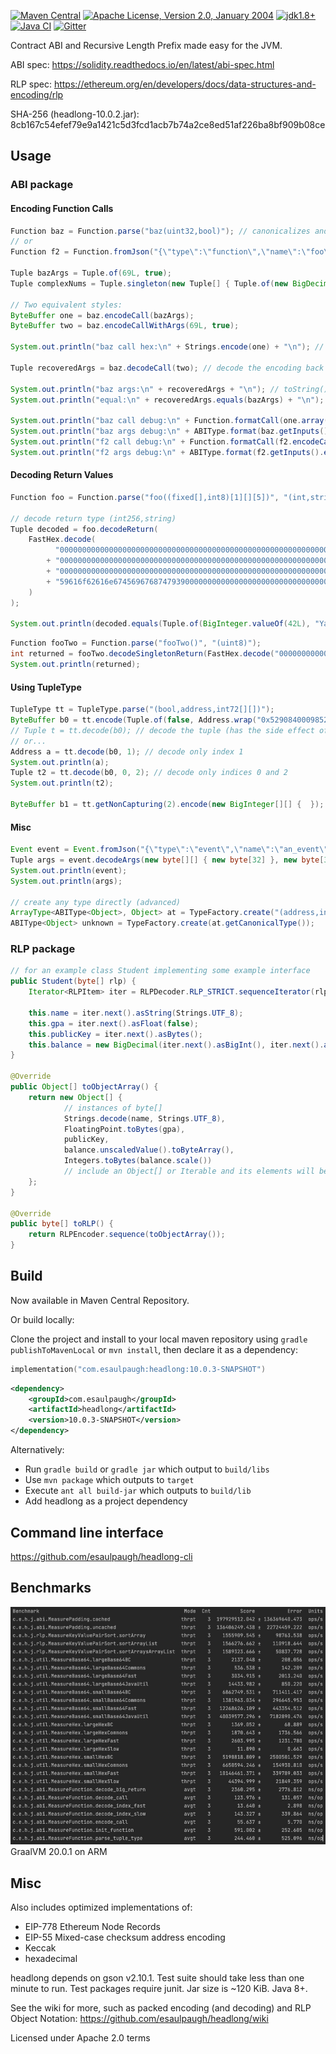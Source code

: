 [![Maven Central](https://img.shields.io/maven-central/v/com.esaulpaugh/headlong.svg?label=Maven%20Central)](https://search.maven.org/search?q=g:%22com.esaulpaugh%22%20AND%20a:%22headlong%22)
[![Apache License, Version 2.0, January 2004](https://img.shields.io/github/license/apache/maven.svg?label=License)](https://www.apache.org/licenses/LICENSE-2.0)
[![jdk1.8+](https://img.shields.io/badge/JDK-1.8+-blue.svg)](https://openjdk.java.net/)
[![Java CI](https://github.com/esaulpaugh/headlong/workflows/Java%20CI%20gradle/badge.svg)](https://github.com/esaulpaugh/headlong/actions?query=workflow%3A"Java+CI")
[![Gitter](https://badges.gitter.im/esaulpaugh-headlong/community.svg)](https://gitter.im/esaulpaugh-headlong/community)

Contract ABI and Recursive Length Prefix made easy for the JVM.

ABI spec: https://solidity.readthedocs.io/en/latest/abi-spec.html

RLP spec: https://ethereum.org/en/developers/docs/data-structures-and-encoding/rlp

SHA-256 (headlong-10.0.2.jar): 8cb167c54efef79e9a1421c5d3fcd1acb7b74a2ce8ed51af226ba8bf909b08ce

## Usage

### ABI package

#### Encoding Function Calls

```java
Function baz = Function.parse("baz(uint32,bool)"); // canonicalizes and parses any signature
// or
Function f2 = Function.fromJson("{\"type\":\"function\",\"name\":\"foo\",\"inputs\":[{\"name\":\"complex_nums\",\"type\":\"tuple[]\",\"components\":[{\"name\":\"real\",\"type\":\"fixed168x10\"},{\"name\":\"imaginary\",\"type\":\"fixed168x10\"}]}]}");

Tuple bazArgs = Tuple.of(69L, true);
Tuple complexNums = Tuple.singleton(new Tuple[] { Tuple.of(new BigDecimal("0.0090000000"), new BigDecimal("1.9500000000")) });

// Two equivalent styles:
ByteBuffer one = baz.encodeCall(bazArgs);
ByteBuffer two = baz.encodeCallWithArgs(69L, true);

System.out.println("baz call hex:\n" + Strings.encode(one) + "\n"); // hexadecimal encoding (without 0x prefix)

Tuple recoveredArgs = baz.decodeCall(two); // decode the encoding back to the original args

System.out.println("baz args:\n" + recoveredArgs + "\n"); // toString()
System.out.println("equal:\n" + recoveredArgs.equals(bazArgs) + "\n"); // test for equality

System.out.println("baz call debug:\n" + Function.formatCall(one.array()) + "\n"); // human-readable, for debugging function calls (expects input to start with 4-byte selector)
System.out.println("baz args debug:\n" + ABIType.format(baz.getInputs().encode(bazArgs).array()) + "\n"); // human-readable, for debugging encodings without a selector
System.out.println("f2 call debug:\n" + Function.formatCall(f2.encodeCall(complexNums).array()) + "\n");
System.out.println("f2 args debug:\n" + ABIType.format(f2.getInputs().encode(complexNums).array()));
```

#### Decoding Return Values

```java
Function foo = Function.parse("foo((fixed[],int8)[1][][5])", "(int,string)");

// decode return type (int256,string)
Tuple decoded = foo.decodeReturn(
    FastHex.decode(
          "000000000000000000000000000000000000000000000000000000000000002A"
        + "0000000000000000000000000000000000000000000000000000000000000040"
        + "000000000000000000000000000000000000000000000000000000000000000e"
        + "59616f62616e6745696768747939000000000000000000000000000000000000"
    )
);

System.out.println(decoded.equals(Tuple.of(BigInteger.valueOf(42L), "YaobangEighty9")));
```

```java
Function fooTwo = Function.parse("fooTwo()", "(uint8)");
int returned = fooTwo.decodeSingletonReturn(FastHex.decode("00000000000000000000000000000000000000000000000000000000000000FF")); // uint8 corresponds to int
System.out.println(returned);
```

#### Using TupleType

```java
TupleType tt = TupleType.parse("(bool,address,int72[][])");
ByteBuffer b0 = tt.encode(Tuple.of(false, Address.wrap("0x52908400098527886E0F7030069857D2E4169EE7"), new BigInteger[0][]));
// Tuple t = tt.decode(b0); // decode the tuple (has the side effect of advancing the ByteBuffer's position)
// or...
Address a = tt.decode(b0, 1); // decode only index 1
System.out.println(a);
Tuple t2 = tt.decode(b0, 0, 2); // decode only indices 0 and 2
System.out.println(t2);

ByteBuffer b1 = tt.getNonCapturing(2).encode(new BigInteger[][] {  }); // encode only int72[][]
```

#### Misc

```java
Event event = Event.fromJson("{\"type\":\"event\",\"name\":\"an_event\",\"inputs\":[{\"name\":\"a\",\"type\":\"bytes\",\"indexed\":true},{\"name\":\"b\",\"type\":\"uint256\",\"indexed\":false}],\"anonymous\":true}");
Tuple args = event.decodeArgs(new byte[][] { new byte[32] }, new byte[32]);
System.out.println(event);
System.out.println(args);

// create any type directly (advanced)
ArrayType<ABIType<Object>, Object> at = TypeFactory.create("(address,int)[]");
ABIType<Object> unknown = TypeFactory.create(at.getCanonicalType());
```

### RLP package

```java
// for an example class Student implementing some example interface
public Student(byte[] rlp) {
    Iterator<RLPItem> iter = RLPDecoder.RLP_STRICT.sequenceIterator(rlp);
    
    this.name = iter.next().asString(Strings.UTF_8);
    this.gpa = iter.next().asFloat(false);
    this.publicKey = iter.next().asBytes();
    this.balance = new BigDecimal(iter.next().asBigInt(), iter.next().asInt());
}

@Override
public Object[] toObjectArray() {
    return new Object[] {
            // instances of byte[]
            Strings.decode(name, Strings.UTF_8),
            FloatingPoint.toBytes(gpa),
            publicKey,
            balance.unscaledValue().toByteArray(),
            Integers.toBytes(balance.scale())
            // include an Object[] or Iterable and its elements will be encoded as an RLP list (which may include other lists)
    };
}

@Override
public byte[] toRLP() {
    return RLPEncoder.sequence(toObjectArray());
}
```

## Build

Now available in Maven Central Repository.

Or build locally:

Clone the project and install to your local maven repository using `gradle publishToMavenLocal` or `mvn install`, then declare it as a dependency:

```kotlin
implementation("com.esaulpaugh:headlong:10.0.3-SNAPSHOT")
```

```xml
<dependency>
    <groupId>com.esaulpaugh</groupId>
    <artifactId>headlong</artifactId>
    <version>10.0.3-SNAPSHOT</version>
</dependency>
```
Alternatively:

* Run `gradle build` or `gradle jar` which output to `build/libs`
* Use `mvn package` which outputs to `target`
* Execute `ant all build-jar` which outputs to `build/lib`
* Add headlong as a project dependency

## Command line interface

https://github.com/esaulpaugh/headlong-cli

## Benchmarks

![Screenshot](https://github.com/esaulpaugh/headlong/blob/master/benchmark_results.jpg)
GraalVM 20.0.1 on ARM

## Misc

Also includes optimized implementations of:

* EIP-778 Ethereum Node Records
* EIP-55 Mixed-case checksum address encoding
* Keccak
* hexadecimal

headlong depends on gson v2.10.1. Test suite should take less than one minute to run. Test packages require junit. Jar size is ~120 KiB. Java 8+.

See the wiki for more, such as packed encoding (and decoding) and RLP Object Notation: https://github.com/esaulpaugh/headlong/wiki

Licensed under Apache 2.0 terms
